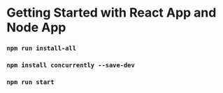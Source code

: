 # Getting Started with React App and Node App

### `npm run install-all`
### `npm install concurrently --save-dev`
### `npm run start`


